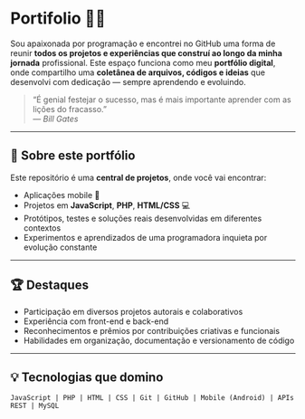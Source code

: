  <h1>Portifolio 👩‍💻</h1>


Sou apaixonada por programação e encontrei no GitHub uma forma de reunir **todos os projetos e experiências que construí ao longo da minha jornada** profissional. Este espaço funciona como meu **portfólio digital**, onde compartilho uma **coletânea de arquivos, códigos e ideias** que desenvolvi com dedicação — sempre aprendendo e evoluindo.

> “É genial festejar o sucesso, mas é mais importante aprender com as lições do fracasso.”  
> — *Bill Gates*

---

## 🚀 Sobre este portfólio

Este repositório é uma **central de projetos**, onde você vai encontrar:
- Aplicações mobile 📱
- Projetos em **JavaScript**, **PHP**, **HTML/CSS** 💻
- Protótipos, testes e soluções reais desenvolvidas em diferentes contextos
- Experimentos e aprendizados de uma programadora inquieta por evolução constante

---

## 🏆 Destaques

- Participação em diversos projetos autorais e colaborativos
- Experiência com front-end e back-end
- Reconhecimentos e prêmios por contribuições criativas e funcionais
- Habilidades em organização, documentação e versionamento de código

---

## 💡 Tecnologias que domino

```text
JavaScript | PHP | HTML | CSS | Git | GitHub | Mobile (Android) | APIs REST | MySQL
